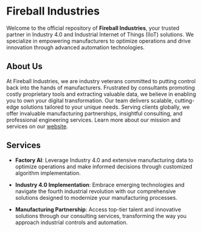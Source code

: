 # Fireball Industries

Welcome to the official repository of **Fireball Industries**, your trusted partner in Industry 4.0 and Industrial Internet of Things (IIoT) solutions. We specialize in empowering manufacturers to optimize operations and drive innovation through advanced automation technologies.

## About Us

At Fireball Industries, we are industry veterans committed to putting control back into the hands of manufacturers. Frustrated by consultants promoting costly proprietary tools and extracting valuable data, we believe in enabling you to own your digital transformation. Our team delivers scalable, cutting-edge solutions tailored to your unique needs. Serving clients globally, we offer invaluable manufacturing partnerships, insightful consulting, and professional engineering services. Learn more about our mission and services on our [website](https://fireballz.ai).

## Services

- **Factory AI**: Leverage Industry 4.0 and extensive manufacturing data to optimize operations and make informed decisions through customized algorithm implementation.

- **Industry 4.0 Implementation**: Embrace emerging technologies and navigate the fourth industrial revolution with our comprehensive solutions designed to modernize your manufacturing processes.

- **Manufacturing Partnership**: Access top-tier talent and innovative solutions through our consulting services, transforming the way you approach industrial controls and automation.

